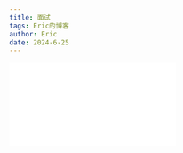 ```yaml
---
title: 面试
tags: Eric的博客
author: Eric
date: 2024-6-25
---
```


![前端面试手册](/source/images/面试/前端工程师面试题手册.pdf)